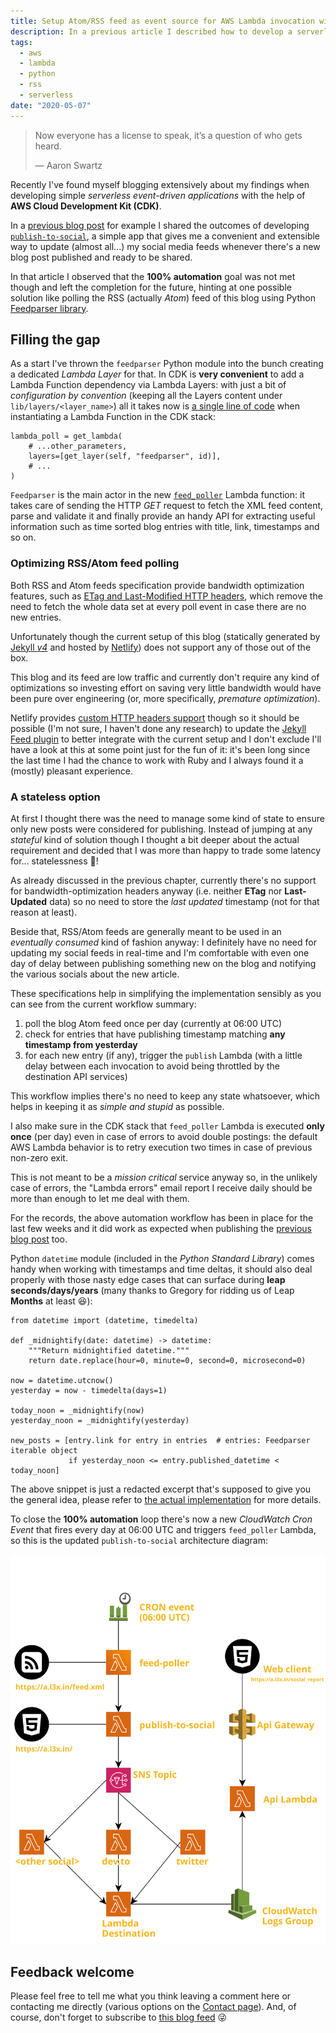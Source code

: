 ```yaml
---
title: Setup Atom/RSS feed as event source for AWS Lambda invocation with CDK
description: In a previous article I described how to develop a serverless event-driven application to automate social media updates. Now I show how to make use of RSS/Atom Feed and AWS Lambda + CDK to add the missing bit and make it 100% automated.
tags:
  - aws
  - lambda
  - python
  - rss
  - serverless
date: "2020-05-07"
---
```


> Now everyone has a license to speak, it’s a question of who gets heard.
>
> ― Aaron Swartz

Recently I've found myself blogging extensively about my findings when developing simple *serverless event-driven applications* with the help of **AWS Cloud Development Kit (CDK)**.

In a [previous blog post][blog-1] for example I shared the outcomes of developing [`publish-to-social`][cdk-publish-to-social], a simple app that gives me a convenient and extensible way to update (almost all...) my social media feeds whenever there's a new blog post published and ready to be shared.

In that article I observed that the **100% automation** goal was not met though and left the completion for the future, hinting at one possible solution like polling the RSS (actually *Atom*) feed of this blog using Python [Feedparser library][feedparser].

## Filling the gap

As a start I've thrown the `feedparser` Python module into the bunch creating a dedicated *Lambda Layer* for that. In CDK is **very convenient** to add a Lambda Function dependency via Lambda Layers: with just a bit of *configuration by convention* (keeping all the Layers content under `lib/layers/<layer_name>`) all it takes now is [a single line of code][cdk-lambda-poll-instance] when instantiating a Lambda Function in the CDK stack:

```lang=python
lambda_poll = get_lambda(
    # ...other_parameters,
    layers=[get_layer(self, "feedparser", id)],
    # ...
)
```

`Feedparser` is the main actor in the new [`feed_poller`][code-feedpoller] Lambda function: it takes care of sending the HTTP *GET* request to fetch the XML feed content, parse and validate it and finally provide an handy API for extracting useful information such as time sorted blog entries with title, link, timestamps and so on.

### Optimizing RSS/Atom feed polling

Both RSS and Atom feeds specification provide bandwidth optimization features, such as [ETag and Last-Modified HTTP headers][etag-headers], which remove the need to fetch the whole data set at every poll event in case there are no new entries.

Unfortunately though the current setup of this blog (statically generated by [Jekyll *v4*][jekyll-4] and hosted by [Netlify][netlify]) does not support any of those out of the box.

This blog and its feed are low traffic and currently don't require any kind of optimizations so investing effort on saving very little bandwidth would have been pure over engineering (or, more specifically, *premature optimization*).

Netlify provides [custom HTTP headers support][netlify-headers] though so it should be possible (I'm not sure, I haven't done any research) to update the [Jekyll Feed plugin][jekyll-feed-plugin] to better integrate with the current setup and I don't exclude I'll have a look at this at some point just for the fun of it: it's been long since the last time I had the chance to work with Ruby and I always found it a (mostly) pleasant experience.

### A stateless option

At first I thought there was the need to manage some kind of state to ensure only new posts were considered for publishing. Instead of jumping at any *stateful* kind of solution though I thought a bit deeper about the actual requirement and decided that I was more than happy to trade some latency for... statelessness 🥰!

As already discussed in the previous chapter, currently there's no support for bandwidth-optimization headers anyway (i.e. neither **ETag** nor **Last-Updated** data) so no need to store the *last updated* timestamp (not for that reason at least).

Beside that, RSS/Atom feeds are generally meant to be used in an *eventually consumed* kind of fashion anyway: I definitely have no need for updating my social feeds in real-time and I'm comfortable with even one day of delay between publishing something new on the blog and notifying the various socials about the new article.

These specifications help in simplifying the implementation sensibly as you can see from the current workflow summary:

1. poll the blog Atom feed once per day (currently at 06:00 UTC)
1. check for entries that have publishing timestamp matching **any timestamp from yesterday**
1. for each new entry (if any), trigger the `publish` Lambda (with a little delay between each invocation to avoid being throttled by the destination API services)

This workflow implies there's no need to keep any state whatsoever, which helps in keeping it as *simple and stupid* as possible.

I also make sure in the CDK stack that `feed_poller` Lambda is executed **only once** (per day) even in case of errors to avoid double postings: the default AWS Lambda behavior is to retry execution two times in case of previous non-zero exit.

This is not meant to be a *mission critical* service anyway so, in the unlikely case of errors, the "Lambda errors" email report I receive daily should be more than enough to let me deal with them.

For the records, the above automation workflow has been in place for the last few weeks and it did work as expected when publishing the [previous blog post][blog-0] too.

Python `datetime` module (included in the *Python Standard Library*) comes handy when working with timestamps and time deltas, it should also deal properly with those nasty edge cases that can surface during **leap seconds/days/years** (many thanks to Gregory for ridding us of Leap **Months** at least 😆):

```lang=python
from datetime import (datetime, timedelta)

def _midnightify(date: datetime) -> datetime:
    """Return midnightified datetime."""
    return date.replace(hour=0, minute=0, second=0, microsecond=0)

now = datetime.utcnow()
yesterday = now - timedelta(days=1)

today_noon = _midnightify(now)
yesterday_noon = _midnightify(yesterday)

new_posts = [entry.link for entry in entries  # entries: Feedparser iterable object
             if yesterday_noon <= entry.published_datetime < today_noon]
```

The above snippet is just a redacted excerpt that's supposed to give you the general idea, please refer to [the actual implementation][code-feedpoller] for more details.

To close the **100% automation** loop there's now a new *CloudWatch Cron Event* that fires every day at 06:00 UTC and triggers `feed_poller` Lambda, so this is the updated `publish-to-social` architecture diagram:

![Architecture Diagram][diagram]

## Feedback welcome

Please feel free to tell me what you think leaving a comment here or contacting me directly (various options on the [Contact page][contact]). And, of course, don't forget to subscribe to [this blog feed][blog-feed] 😜

[blog-0]: <https://a.l3x.in/2020/04/27/fix-router-with-raspberry-node-puppeteer.html>
[blog-1]: <https://a.l3x.in/2020/02/17/serverless-publish-to-multiple-social-media.html>
[blog-feed]: <https://a.l3x.in/feed.xml>
[cdk-lambda-poll-instance]: <https://github.com/shaftoe/api-l3x-in/blob/0.9.0/lib/stacks/publish_to_social/__init__.py#L111>
[cdk-publish-to-social]: <https://github.com/shaftoe/api-l3x-in/blob/0.9.0/lib/stacks/publish_to_social/__init__.py>
[code-feedpoller]: <https://github.com/shaftoe/api-l3x-in/blob/0.9.0/lib/stacks/publish_to_social/lambda/feed_poller.py>
[contact]: <https://a.l3x.in/contact.html>
[diagram]: <publish-to-social-final.svg>
[etag-headers]: <https://pythonhosted.org/feedparser/http-etag.html>
[feedparser]: <https://pythonhosted.org/feedparser/>
[jekyll-4]: <https://github.com/jekyll/jekyll/releases/tag/v4.0.0>
[jekyll-feed-plugin]: <https://github.com/jekyll/jekyll-feed>
[netlify-headers]: <https://docs.netlify.com/routing/headers/>
[netlify]: <https://www.netlify.com/>
